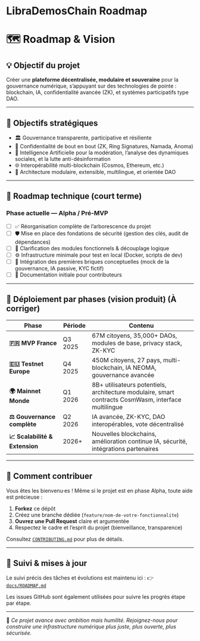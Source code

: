 # LibraDemosChain Roadmap

# 🗺️ Roadmap & Vision

## 💡 Objectif du projet

Créer une **plateforme décentralisée, modulaire et souveraine** pour la gouvernance numérique, s’appuyant sur des technologies de pointe : blockchain, IA, confidentialité avancée (ZK), et systèmes participatifs type DAO.

---

## 📌 Objectifs stratégiques

- 🏛️ Gouvernance transparente, participative et résiliente
- 🔐 Confidentialité de bout en bout (ZK, Ring Signatures, Namada, Anoma)
- 🤖 Intelligence Artificielle pour la modération, l’analyse des dynamiques sociales, et la lutte anti-désinformation
- 🌐 Interopérabilité multi-blockchain (Cosmos, Ethereum, etc.)
- 🧱 Architecture modulaire, extensible, multilingue, et orientée DAO

---

## 🔧 Roadmap technique (court terme)

### Phase actuelle — **Alpha / Pré-MVP**
- [ ] ✅ Réorganisation complète de l’arborescence du projet
- [ ] 🛡️ Mise en place des fondations de sécurité (gestion des clés, audit de dépendances)
- [ ] 🧠 Clarification des modules fonctionnels & découplage logique
- [ ] ⚙️ Infrastructure minimale pour test en local (Docker, scripts de dev)
- [ ] 🧪 Intégration des premières briques conceptuelles (mock de la gouvernance, IA passive, KYC fictif)
- [ ] 📝 Documentation initiale pour contributeurs

---

## 🚀 Déploiement par phases (vision produit) (À corriger)

| Phase | Période | Contenu |
|-------|---------|---------|
| **🇫🇷 MVP France** | Q3 2025 | 67M citoyens, 35,000+ DAOs, modules de base, privacy stack, ZK-KYC |
| **🇪🇺 Testnet Europe** | Q4 2025 | 450M citoyens, 27 pays, multi-blockchain, IA NEOMA, gouvernance avancée |
| **🌍 Mainnet Monde** | Q1 2026 | 8B+ utilisateurs potentiels, architecture modulaire, smart contracts CosmWasm, interface multilingue |
| **⚖️ Gouvernance complète** | Q2 2026 | IA avancée, ZK-KYC, DAO interopérables, vote décentralisé |
| **📈 Scalabilité & Extension** | 2026+ | Nouvelles blockchains, amélioration continue IA, sécurité, intégrations partenaires |

---

## 🤝 Comment contribuer

Vous êtes les bienvenu·es ! Même si le projet est en phase Alpha, toute aide est précieuse :

1. **Forkez** ce dépôt
2. Créez une branche dédiée (`feature/nom-de-votre-fonctionnalite`)
3. **Ouvrez une Pull Request** claire et argumentée
4. Respectez le cadre et l’esprit du projet (bienveillance, transparence)

Consultez [`CONTRIBUTING.md`](./CONTRIBUTING.md) pour plus de détails.

---

## 📂 Suivi & mises à jour

Le suivi précis des tâches et évolutions est maintenu ici :
👉 [`docs/ROADMAP.md`](docs/ROADMAP.md)

Les issues GitHub sont également utilisées pour suivre les progrès étape par étape.

---

🧭 *Ce projet avance avec ambition mais humilité. Rejoignez-nous pour construire une infrastructure numérique plus juste, plus ouverte, plus sécurisée.*


